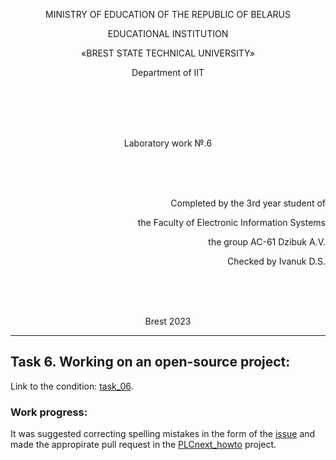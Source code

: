 <p align="center">MINISTRY OF EDUCATION OF THE REPUBLIC OF BELARUS</p>
<p align="center">EDUCATIONAL INSTITUTION</p>
<p align="center">«BREST STATE TECHNICAL UNIVERSITY»</p>       
<p align="center">Department of IIT</p>
<br><br><br><br>
<p align="center">Laboratory work №.6</p>
<br><br><br>
<p align="right">Completed by the 3rd year student of</p> 
<p align="right">the Faculty of Electronic Information Systems</p>
<p align="right">the group AC-61 Dzibuk A.V.</p>
<p align="right">Checked by Ivanuk D.S.</p>
<br><br><br>
<p align="center">Brest 2023</p>

---

## Task 6. Working on an open-source project:

Link to the condition: [task_06](https://github.com/brstu/TMAU-2023/blob/main/tasks/task_06/readme.md).

### Work progress:

It was suggested correcting spelling mistakes in the form of the [issue](https://github.com/savushkin-r-d/PLCnext-howto/issues/50) and made the appropirate pull request in the [PLCnext_howto](https://github.com/savushkin-r-d/PLCnext-howto) project.